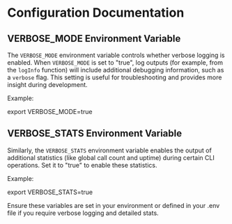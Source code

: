 # Configuration Documentation

## VERBOSE_MODE Environment Variable

The `VERBOSE_MODE` environment variable controls whether verbose logging is enabled. When `VERBOSE_MODE` is set to "true", log outputs (for example, from the `logInfo` function) will include additional debugging information, such as a `verbose` flag. This setting is useful for troubleshooting and provides more insight during development.

Example:

  export VERBOSE_MODE=true

## VERBOSE_STATS Environment Variable

Similarly, the `VERBOSE_STATS` environment variable enables the output of additional statistics (like global call count and uptime) during certain CLI operations. Set it to "true" to enable these statistics.

Example:

  export VERBOSE_STATS=true

Ensure these variables are set in your environment or defined in your .env file if you require verbose logging and detailed stats.
